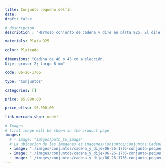 ```yaml
---
title: Conjunto pequeño delfín
date: 
draft: false

# descripcion
description : "Hermoso conjunto de cadena y dije en plata 925. El dije es un delfín  pequeño calado. Muy delicado."

materials: Plata 925

color: Plateado

dimensions: "Cadena de 40 o 45 cm a elección.
Dije: grosor 2; largo 8 mm"

code: 06-26-1766

type: "Conjuntos"

categories: []

price: $5.880,00

price_eftvo: $5.000,00

link_mercado_shop: undef

# Images
# first image will be shown in the product page
images:
  # - image: "images/path_to_image"
  # La ubicacion de las imagenes es imagenes/Conjuntos/Conjuntos.Cadena y Dije/06-26-1766-conjunto-pequenio-delfin
  - image: "./images/conjuntos/cadena_y_dije/06-26-1766-conjunto-pequenio-delfin_a.jpg"
  - image: "./images/conjuntos/cadena_y_dije/06-26-1766-conjunto-pequenio-delfin_b.jpg"
  - image: "./images/conjuntos/cadena_y_dije/06-26-1766-conjunto-pequenio-delfin_c.jpg"
---
```

